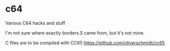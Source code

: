 c64
===

Various C64 hacks and stuff


I'm not sure where exactly borders.S came from, but it's not mine.

C files are to be compiled with CC65 <https://github.com/oliverschmidt/cc65>
